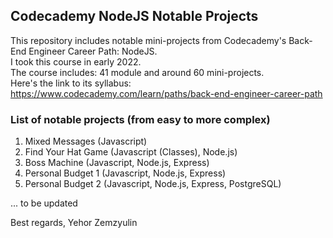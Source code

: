 ## Codecademy NodeJS Notable Projects

This repository includes notable mini-projects from Codecademy's Back-End Engineer Career Path: NodeJS.  
I took this course in early 2022.  
The course includes: 41 module and around 60 mini-projects.  
Here's the link to its syllabus: https://www.codecademy.com/learn/paths/back-end-engineer-career-path  
  
### List of notable projects (from easy to more complex)
1. Mixed Messages (Javascript)
2. Find Your Hat Game (Javascript (Classes), Node.js)
3. Boss Machine (Javascript, Node.js, Express)
4. Personal Budget 1 (Javascript, Node.js, Express)
5. Personal Budget 2 (Javascript, Node.js, Express, PostgreSQL)


... to be updated

  
Best regards,
Yehor Zemzyulin
